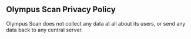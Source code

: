 ## Olympus Scan Privacy Policy

Olympus Scan does not collect any data at all about its users, or send any data back to any central server. 
